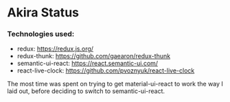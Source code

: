 # Akira Status

### Technologies used:
* redux: https://redux.js.org/
* redux-thunk: https://github.com/gaearon/redux-thunk
* semantic-ui-react: https://react.semantic-ui.com/
* react-live-clock: https://github.com/pvoznyuk/react-live-clock

The most time was spent on trying to get material-ui-react to work
the way I laid out, before deciding to switch to semantic-ui-react.
